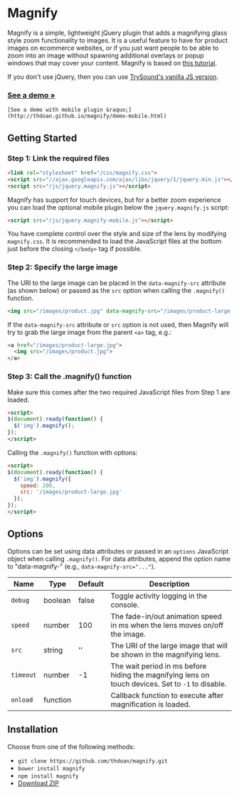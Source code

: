 # Magnify

Magnify is a simple, lightweight jQuery plugin that adds a magnifying glass style zoom functionality to images. It is a useful feature to have for product images on ecommerce websites, or if you just want people to be able to zoom into an image without spawning additional overlays or popup windows that may cover your content. Magnify is based on [this tutorial](http://thecodeplayer.com/walkthrough/magnifying-glass-for-images-using-jquery-and-css3).

If you don't use jQuery, then you can use [TrySound's vanilla JS version](https://github.com/TrySound/magnify/tree/fix-vanillajs).

### [See a demo &raquo;](http://thdoan.github.io/magnify/demo.html)<br>
    [See a demo with mobile plugin &raquo;](http://thdoan.github.io/magnify/demo-mobile.html)

## Getting Started

### Step 1: Link the required files

```html
<link rel="stylesheet" href="/css/magnify.css">
<script src="//ajax.googleapis.com/ajax/libs/jquery/1/jquery.min.js"></script>
<script src="/js/jquery.magnify.js"></script>
```

Magnify has support for touch devices, but for a better zoom experience you can load the optional mobile plugin below the `jquery.magnify.js` script:

```html
<script src="/js/jquery.magnify-mobile.js"></script>
```

You have complete control over the style and size of the lens by modifying `magnify.css`. It is recommended to load the JavaScript files at the bottom just before the closing `</body>` tag if possible.

### Step 2: Specify the large image

The URI to the large image can be placed in the `data-magnify-src` attribute (as shown below) or passed as the `src` option when calling the `.magnify()` function.

```html
<img src="/images/product.jpg" data-magnify-src="/images/product-large.jpg">
```

If the `data-magnify-src` attribute or `src` option is not used, then Magnify will try to grab the large image from the parent `<a>` tag, e.g.:

```html
<a href="/images/product-large.jpg">
  <img src="/images/product.jpg">
</a>
```

### Step 3: Call the .magnify() function

Make sure this comes after the two required JavaScript files from Step 1 are loaded.

```html
<script>
$(document).ready(function() {
  $('img').magnify();
});
</script>
```

Calling the `.magnify()` function with options:

```html
<script>
$(document).ready(function() {
  $('img').magnify({
    speed: 200,
    src: '/images/product-large.jpg'
  });
});
</script>
```

## Options

Options can be set using data attributes or passed in an `options` JavaScript object when calling `.magnify()`. For data attributes, append the option name to "data-magnify-" (e.g., `data-magnify-src="..."`).

Name      | Type     | Default | Description
--------- | -------- | ------- | -----------
`debug`   | boolean  | false   | Toggle activity logging in the console.
`speed`   | number   | 100     | The fade-in/out animation speed in ms when the lens moves on/off the image.
`src`     | string   | ''      | The URI of the large image that will be shown in the magnifying lens.
`timeout` | number   | -1      | The wait period in ms before hiding the magnifying lens on touch devices. Set to `-1` to disable.
`onload`  | function |         | Callback function to execute after magnification is loaded.

## Installation

Choose from one of the following methods:

- `git clone https://github.com/thdoan/magnify.git`
- `bower install magnify`
- `npm install magnify`
- [Download ZIP](https://github.com/thdoan/magnify/archive/master.zip)